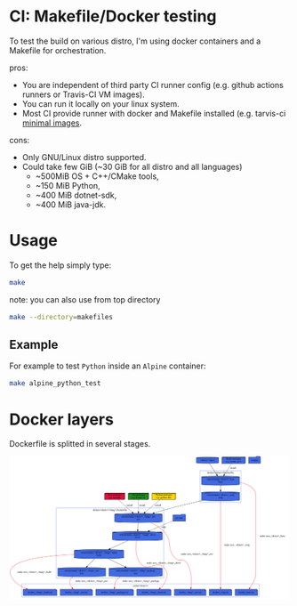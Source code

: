 # CI: Makefile/Docker testing
To test the build on various distro, I'm using docker containers and a Makefile for orchestration.

pros:
* You are independent of third party CI runner config (e.g. github actions runners or Travis-CI VM images).
* You can run it locally on your linux system.
* Most CI provide runner with docker and Makefile installed (e.g. tarvis-ci [minimal images](https://docs.travis-ci.com/user/languages/minimal-and-generic/).

cons:
* Only GNU/Linux distro supported.
* Could take few GiB (~30 GiB for all distro and all languages)
  * ~500MiB OS + C++/CMake tools,
  * ~150 MiB Python,
  * ~400 MiB dotnet-sdk,
  * ~400 MiB java-jdk.

# Usage
To get the help simply type:
```sh
make
```

note: you can also use from top directory
```sh
make --directory=makefiles
```

## Example
For example to test `Python` inside an `Alpine` container:
```sh
make alpine_python_test
```

# Docker layers
Dockerfile is splitted in several stages.

![docker](docker.svg)
